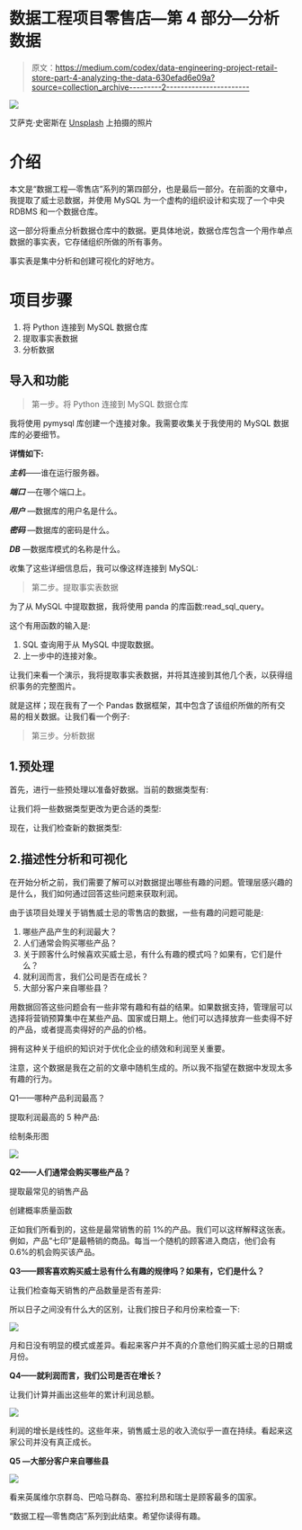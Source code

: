 # 数据工程项目零售店—第 4 部分—分析数据

> 原文：<https://medium.com/codex/data-engineering-project-retail-store-part-4-analyzing-the-data-630efad6e09a?source=collection_archive---------2----------------------->

![](img/ef8e38e24a62da0dde8cc4b300099a31.png)

艾萨克·史密斯在 [Unsplash](https://unsplash.com?utm_source=medium&utm_medium=referral) 上拍摄的照片

# 介绍

本文是“数据工程—零售店”系列的第四部分，也是最后一部分。在前面的文章中，我提取了威士忌数据，并使用 MySQL 为一个虚构的组织设计和实现了一个中央 RDBMS 和一个数据仓库。

这一部分将重点分析数据仓库中的数据。更具体地说，数据仓库包含一个用作单点数据的事实表，它存储组织所做的所有事务。

事实表是集中分析和创建可视化的好地方。

# 项目步骤

1.  将 Python 连接到 MySQL 数据仓库
2.  提取事实表数据
3.  分析数据

## 导入和功能

> 第一步。将 Python 连接到 MySQL 数据仓库

我将使用 pymysql 库创建一个连接对象。我需要收集关于我使用的 MySQL 数据库的必要细节。

**详情如下:**

***主机***——谁在运行服务器。

***端口*** —在哪个端口上。

***用户*** —数据库的用户名是什么。

***密码*** —数据库的密码是什么。

***DB*** —数据库模式的名称是什么。

收集了这些详细信息后，我可以像这样连接到 MySQL:

> 第二步。提取事实表数据

为了从 MySQL 中提取数据，我将使用 panda 的库函数:read_sql_query。

这个有用函数的输入是:

1.  SQL 查询用于从 MySQL 中提取数据。
2.  上一步中的连接对象。

让我们来看一个演示，我将提取事实表数据，并将其连接到其他几个表，以获得组织事务的完整图片。

就是这样；现在我有了一个 Pandas 数据框架，其中包含了该组织所做的所有交易的相关数据。让我们看一个例子:

> 第三步。分析数据

## 1.预处理

首先，进行一些预处理以准备好数据。当前的数据类型有:

让我们将一些数据类型更改为更合适的类型:

现在，让我们检查新的数据类型:

## 2.描述性分析和可视化

在开始分析之前，我们需要了解可以对数据提出哪些有趣的问题。管理层感兴趣的是什么，我们如何通过回答这些问题来获取利润。

由于该项目处理关于销售威士忌的零售店的数据，一些有趣的问题可能是:

1.  哪些产品产生的利润最大？
2.  人们通常会购买哪些产品？
3.  关于顾客什么时候喜欢买威士忌，有什么有趣的模式吗？如果有，它们是什么？
4.  就利润而言，我们公司是否在成长？
5.  大部分客户来自哪些县？

用数据回答这些问题会有一些非常有趣和有益的结果。如果数据支持，管理层可以选择将营销预算集中在某些产品、国家或日期上。他们可以选择放弃一些卖得不好的产品，或者提高卖得好的产品的价格。

拥有这种关于组织的知识对于优化企业的绩效和利润至关重要。

注意，这个数据是我在之前的文章中随机生成的。所以我不指望在数据中发现太多有趣的行为。

Q1——哪种产品利润最高？

提取利润最高的 5 种产品:

绘制条形图

![](img/5f8f9c9f434a83f4e45e643d2a817459.png)

**Q2——人们通常会购买哪些产品？**

提取最常见的销售产品

创建概率质量函数

正如我们所看到的，这些是最常销售的前 1%的产品。我们可以这样解释这张表。例如，产品“七印”是最畅销的商品。每当一个随机的顾客进入商店，他们会有 0.6%的机会购买该产品。

**Q3——顾客喜欢购买威士忌有什么有趣的规律吗？如果有，它们是什么？**

让我们检查每天销售的产品数量是否有差异:

所以日子之间没有什么大的区别，让我们按日子和月份来检查一下:

![](img/c417665bee3c2c2c606b21131e7a2f5a.png)

月和日没有明显的模式或差异。看起来客户并不真的介意他们购买威士忌的日期或月份。

**Q4——就利润而言，我们公司是否在增长？**

让我们计算并画出这些年的累计利润总额。

![](img/3739bd4ed36f97e54e87625514f6843b.png)

利润的增长是线性的。这些年来，销售威士忌的收入流似乎一直在持续。看起来这家公司并没有真正成长。

**Q5 —大部分客户来自哪些县**

![](img/485371b239cebc7379cb63e1f0d18b2d.png)

看来英属维尔京群岛、巴哈马群岛、塞拉利昂和瑞士是顾客最多的国家。

“数据工程—零售商店”系列到此结束。希望你读得有趣。